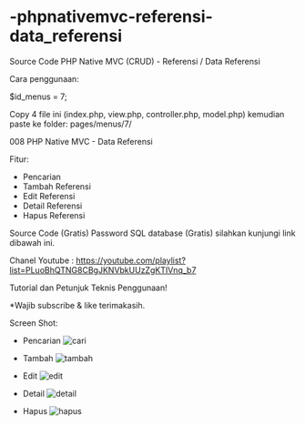 # -phpnativemvc-referensi-data_referensi
Source Code PHP Native MVC (CRUD) - Referensi / Data Referensi

Cara penggunaan:

$id_menus = 7;

Copy 4 file ini (index.php, view.php, controller.php, model.php) kemudian paste ke folder: pages/menus/7/

008 PHP Native MVC - Data Referensi

Fitur:
- Pencarian
- Tambah Referensi
- Edit Referensi
- Detail Referensi
- Hapus Referensi

Source Code (Gratis)
Password SQL database (Gratis) silahkan kunjungi link dibawah ini.

Chanel Youtube : 
https://youtube.com/playlist?list=PLuoBhQTNG8CBgJKNVbkUUzZgKTIVnq_b7

Tutorial dan Petunjuk Teknis Penggunaan!

*Wajib subscribe & like terimakasih.

Screen Shot:

- Pencarian
![cari](https://user-images.githubusercontent.com/36695013/185786781-58647df1-12a6-4853-a341-a086c9ff1b5a.png)

- Tambah
![tambah](https://user-images.githubusercontent.com/36695013/185786784-89ee7c53-171f-4f81-b16c-8d3d58f2d7ef.png)

- Edit
![edit](https://user-images.githubusercontent.com/36695013/185786786-8fd41d82-d96c-47ab-9f09-33afeaa6dd88.png)

- Detail
![detail](https://user-images.githubusercontent.com/36695013/185786788-01d9ccc2-b4b9-47c4-b83b-9c0a09389be6.png)

- Hapus
![hapus](https://user-images.githubusercontent.com/36695013/185786790-ef5f4f74-71ed-44dc-83b5-618f3658826d.png)
